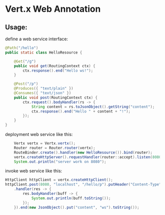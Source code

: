 # Vert.x Web Annotation
## Usage:

define a web service interface:

```java
@Path("/hello")
public static class HelloResource {

	@Get("/g")
	public void get(RoutingContext ctx) {
		ctx.response().end("Hello ws!");
	}

	@Post("/p")
	@Produces({ "text/plain" })
	@Consumes({ "text/json" })
	public void post(RoutingContext ctx) {
		ctx.request().bodyHandler(rs -> {
			String content = rs.toJsonObject().getString("content");
			ctx.response().end("Hello " + content + "!");
		});
	}
}
```

deployment web service like this:

```java
	Vertx vertx = Vertx.vertx();
	Router router = Router.router(vertx);
	RouteBinder.create().handler(new HelloResource()).bind(router);
	vertx.createHttpServer().requestHandler(router::accept).listen(8080);
	System.out.println("server work on 8080");
```

invoke web service like this:

```java
HttpClient httpClient = vertx.createHttpClient();
httpClient.post(8080, "localhost", "/hello/p").putHeader("Content-Type", "text/json")
	.handler(res -> {
		res.bodyHandler(buff -> {
			System.out.println(buff.toString());
		});
	}).end(new JsonObject().put("content", "ws").toString());
```



